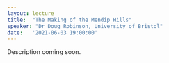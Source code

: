 ```yaml
---
layout: lecture
title:  "The Making of the Mendip Hills"
speaker: "Dr Doug Robinson, University of Bristol"
date:   '2021-06-03 19:00:00'
---
```

Description coming soon.
